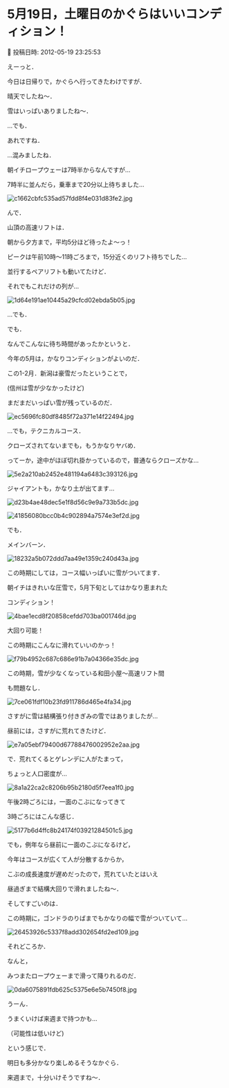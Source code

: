 # 5月19日，土曜日のかぐらはいいコンディション！

📅 投稿日時: 2012-05-19 23:25:53

えーっと．


今日は日帰りで，かぐらへ行ってきたわけですが．





晴天でしたね～．


雪はいっぱいありましたね～．





…でも．


あれですね．


…混みましたね．





朝イチロープウェーは7時半からなんですが…


7時半に並んだら，乗車まで20分以上待ちました…




![c1662cbfc535ad57fdd8f4e031d83fe2.jpg](images/c1662cbfc535ad57fdd8f4e031d83fe2.jpg)







んで．


山頂の高速リフトは．


朝から夕方まで，平均5分ほど待ったよ～っ！


ピークは午前10時～11時ごろまで，15分近くのリフト待ちでした…


並行するペアリフトも動いてたけど．


それでもこれだけの列が…




![1d64e191ae10445a29cfcd02ebda5b05.jpg](images/1d64e191ae10445a29cfcd02ebda5b05.jpg)







…でも．


でも．


なんでこんなに待ち時間があったかというと．


今年の5月は，かなりコンディションがよいのだ．





この1-2月．新潟は豪雪だったということで，


(信州は雪が少なかったけど)


まだまだいっぱい雪が残っているのだ．




![ec5696fc80df8485f72a371e14f22494.jpg](images/ec5696fc80df8485f72a371e14f22494.jpg)







…でも，テクニカルコース．


クローズされてないまでも，もうかなりヤバめ．


ってーか，途中がほぼ切れ掛かっているので，普通ならクローズかな…




![5e2a210ab2452e481194a6483c393126.jpg](images/5e2a210ab2452e481194a6483c393126.jpg)







ジャイアントも，かなり土が出てます…




![d23b4ae48dec5e1f8d56c9e9a733b5dc.jpg](images/d23b4ae48dec5e1f8d56c9e9a733b5dc.jpg)






![41856080bcc0b4c902894a7574e3ef2d.jpg](images/41856080bcc0b4c902894a7574e3ef2d.jpg)







でも．


メインバーン．




![18232a5b072ddd7aa49e1359c240d43a.jpg](images/18232a5b072ddd7aa49e1359c240d43a.jpg)




この時期にしては，コース幅いっぱいに雪がついてます．


朝イチはきれいな圧雪で，5月下旬としてはかなり恵まれた


コンディション！




![4bae1ecd8f20858cefdd703ba001746d.jpg](images/4bae1ecd8f20858cefdd703ba001746d.jpg)




大回り可能！


この時期にこんなに滑れていいのかっ！




![f79b4952c687c686e91b7a04366e35dc.jpg](images/f79b4952c687c686e91b7a04366e35dc.jpg)




この時期，雪が少なくなっている和田小屋～高速リフト間


も問題なし．




![7ce061fdf10b23fd911786d465e4fa34.jpg](images/7ce061fdf10b23fd911786d465e4fa34.jpg)







さすがに雪は結構張り付きぎみの雪ではありましたが…





昼前には，さすがに荒れてきたけど．




![e7a05ebf79400d67788476002952e2aa.jpg](images/e7a05ebf79400d67788476002952e2aa.jpg)




で．荒れてくるとゲレンデに人がたまって，


ちょっと人口密度が…




![8a1a22ca2c8206b95b2180d5f7eea1f0.jpg](images/8a1a22ca2c8206b95b2180d5f7eea1f0.jpg)




午後2時ごろには，一面のこぶになってきて


3時ごろにはこんな感じ．




![5177b6d4ffc8b24174f03921284501c5.jpg](images/5177b6d4ffc8b24174f03921284501c5.jpg)




でも，例年なら昼前に一面のこぶになるけど，


今年はコースが広くて人が分散するからか，


こぶの成長速度が遅めだったので，荒れていたとはいえ


昼過ぎまで結構大回りで滑れましたね～．





そしてすごいのは．


この時期に，ゴンドラのりばまでもかなりの幅で雪がついていて…




![26453926c5337f8add302654fd2ed109.jpg](images/26453926c5337f8add302654fd2ed109.jpg)




それどころか．


なんと，


みつまたロープウェーまで滑って降りれるのだ．




![0da6075891fdb625c5375e6e5b7450f8.jpg](images/0da6075891fdb625c5375e6e5b7450f8.jpg)







うーん．


うまくいけば来週まで持つかも…


（可能性は低いけど)





という感じで．


明日も多分かなり楽しめるそうなかぐら．


来週まで，十分いけそうですね～．
